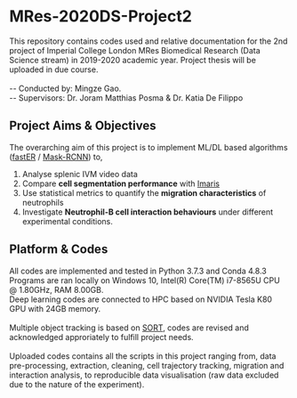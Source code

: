 # MRes-2020DS-Project2
This repository contains codes used and relative documentation for the 2nd project of Imperial College London MRes Biomedical Research (Data Science stream) in 2019-2020 academic year. Project thesis will be uploaded in due course.\
\
-- Conducted by: Mingze Gao.\
-- Supervisors: Dr. Joram Matthias Posma & Dr. Katia De Filippo

## Project Aims & Objectives
The overarching aim of this project is to implement ML/DL based algorithms ([fastER](https://bsse.ethz.ch/csd/software/faster.html) / [Mask-RCNN](https://github.com/mirzaevinom/data_science_bowl_2018)) to,
1. Analyse splenic IVM video data
2. Compare **cell segmentation performance** with [Imaris](https://imaris.oxinst.com/)
3. Use statistical metrics to quantify the **migration characteristics** of neutrophils
4. Investigate **Neutrophil-B cell interaction behaviours** under different experimental conditions.

## Platform & Codes
All codes are implemented and tested in Python 3.7.3 and Conda 4.8.3\
Programs are ran locally on Windows 10, Intel(R) Core(TM) i7-8565U CPU @ 1.80GHz, RAM 8.00GB.\
Deep learning codes are connected to HPC based on NVIDIA Tesla K80 GPU with 24GB memory.\
\
Multiple object tracking is based on [SORT](https://github.com/abewley/sort), codes are revised and acknowledged approriately to fulfill project needs.\
\
Uploaded codes contains all the scripts in this project ranging from, data pre-processing, extraction, cleaning, cell trajectory tracking, migration and interaction analysis, to reproducible data visualisation (raw data excluded due to the nature of the experiment).
